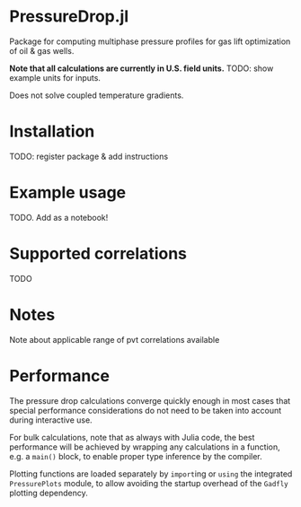 # PressureDrop.jl
Package for computing multiphase pressure profiles for gas lift optimization of oil &amp; gas wells.

**Note that all calculations are currently in U.S. field units.**
TODO: show example units for inputs.

Does not solve coupled temperature gradients.


# Installation

TODO: register package & add instructions

# Example usage

TODO. Add as a notebook!

# Supported correlations

TODO

# Notes

Note about applicable range of pvt correlations available

# Performance

The pressure drop calculations converge quickly enough in most cases that special performance considerations do not need to be taken into account during interactive use.

For bulk calculations, note that as always with Julia code, the best performance will be achieved by wrapping any calculations in a function, e.g. a `main()` block, to enable proper type inference by the compiler.

Plotting functions are loaded separately by `import`ing or `using` the integrated `PressurePlots` module, to allow avoiding the startup overhead of the `Gadfly` plotting dependency.
